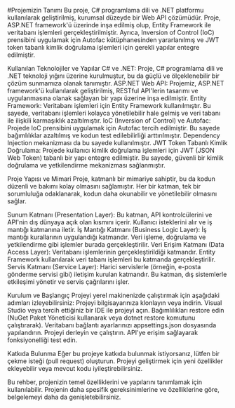 #Projemizin Tanımı
Bu proje, C# programlama dili ve .NET platformu kullanılarak geliştirilmiş, kurumsal düzeyde bir Web API çözümüdür. Proje, ASP.NET framework'ü üzerinde inşa edilmiş olup, Entity Framework ile veritabanı işlemleri gerçekleştirilmiştir. Ayrıca, Inversion of Control (IoC) prensibini uygulamak için Autofac kütüphanesinden yararlanılmış ve JWT token tabanlı kimlik doğrulama işlemleri için gerekli yapılar entegre edilmiştir.

Kullanılan Teknolojiler ve Yapılar
C# ve .NET: Proje, C# programlama dili ve .NET teknoloji yığını üzerine kurulmuştur, bu da güçlü ve ölçeklenebilir bir çözüm sunmamıza olanak tanımıştır.
ASP.NET Web API: Projemiz, ASP.NET framework'ü kullanılarak geliştirilmiş, RESTful API'lerin tasarımı ve uygulanmasına olanak sağlayan bir yapı üzerine inşa edilmiştir.
Entity Framework: Veritabanı işlemleri için Entity Framework kullanılmıştır. Bu sayede, veritabanı işlemleri kolayca yönetilebilir hale gelmiş ve veri tabanı ile ilişkili karmaşıklık azaltılmıştır.
IoC (Inversion of Control) ve Autofac: Projede IoC prensibini uygulamak için Autofac tercih edilmiştir. Bu sayede bağımlılıklar azaltılmış ve kodun test edilebilirliği arttırılmıştır. Dependency Injection mekanizması da bu sayede kullanılmıştır.
JWT Token Tabanlı Kimlik Doğrulama: Projede kullanıcı kimlik doğrulama işlemleri için JWT (JSON Web Token) tabanlı bir yapı entegre edilmiştir. Bu sayede, güvenli bir kimlik doğrulama ve yetkilendirme mekanizması sağlanmıştır.


Proje Yapısı ve Mimari
Proje, katmanlı bir mimariye sahiptir, bu da kodun düzenli ve bakımı kolay olmasını sağlamıştır. Her bir katman, tek bir sorumluluğa odaklanarak, kodun daha okunabilir ve yönetilebilir olmasını sağlar.

Sunum Katmanı (Presentation Layer): Bu katman, API kontrolcülerini ve API'nin dış dünyaya açık olan kısmını içerir. Kullanıcı isteklerini alır ve iş mantığı katmanına iletir.
İş Mantığı Katmanı (Business Logic Layer): İş mantığı kurallarının uygulandığı katmandır. Veri işleme, doğrulama ve yetkilendirme gibi işlemler burada gerçekleştirilir.
Veri Erişim Katmanı (Data Access Layer): Veritabanı işlemlerinin gerçekleştirildiği katmandır. Entity Framework kullanılarak veri tabanı işlemleri bu katmanda gerçekleştirilir.
Servis Katmanı (Service Layer): Harici servislerle (örneğin, e-posta gönderme servisi gibi) iletişim kurulan katmandır. Bu katman, dış sistemlerle etkileşimi yönetir ve servis çağrılarını işler.

Kurulum ve Başlangıç
Projeyi yerel makinenizde çalıştırmak için aşağıdaki adımları izleyebilirsiniz:
Projeyi bilgisayarınıza klonlayın veya indirin.
Visual Studio veya tercih ettiğiniz bir IDE ile projeyi açın.
Bağımlılıkları restore edin (NuGet Paket Yöneticisi kullanarak veya dotnet restore komutunu çalıştırarak).
Veritabanı bağlantı ayarlarınızı appsettings.json dosyasında yapılandırın.
Projeyi derleyin ve çalıştırın.
API'ye erişim sağlayarak fonksiyonelliği test edin.

Katkıda Bulunma
Eğer bu projeye katkıda bulunmak istiyorsanız, lütfen bir çekme isteği (pull request) oluşturun. Projeyi geliştirmek için yeni özellikler ekleyebilir veya mevcut kodu iyileştirebilirsiniz.

Bu rehber, projenizin temel özelliklerini ve yapılarını tanımlamak için kullanılabilir. Projenin daha spesifik gereksinimlerine ve özelliklerine göre, belgelemeyi daha da genişletebilirsiniz.





